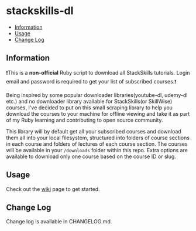 # stackskills-dl

<!-- MarkdownTOC autolink="true" autoanchor="true" bracket="round" -->

- [Information](#information)
- [Usage](#usage)
- [Change Log](#change-log)

<!-- /MarkdownTOC -->

<a id="information"></a>
## Information

:exclamation:This is a **non-official** Ruby script to download all StackSkills tutorials. Login email and password is required to get your list of subscribed courses.:exclamation:

Being inspired by some popular downloader libraries(youtube-dl, udemy-dl etc.) and no downloader library available for StackSkills(or SkillWise) courses, I've decided to put on this small scraping library to help you download the courses to your machine for offline viewing and take it as part of my Ruby learning and contributing to open source community.

This library will by default get all your subscribed courses and download them all into your local filesystem, structured into folders of course sections in each course and folders of lectures of each course section. The courses will be available in your `/downloads` folder within this repo. Extra options are available to download only one course based on the course ID or slug.

<a id="usage"></a>
## Usage

Check out the [wiki](https://github.com/yoonwaiyan/stackskills-dl/wiki) page to get started.

<a id="change-log"></a>
## Change Log

Change log is available in CHANGELOG.md.
